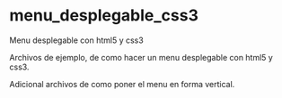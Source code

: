 menu_desplegable_css3
=====================

Menu desplegable con html5 y css3

Archivos de ejemplo, de como hacer un menu desplegable con html5 y css3. 

Adicional archivos de como poner el menu en forma vertical.
